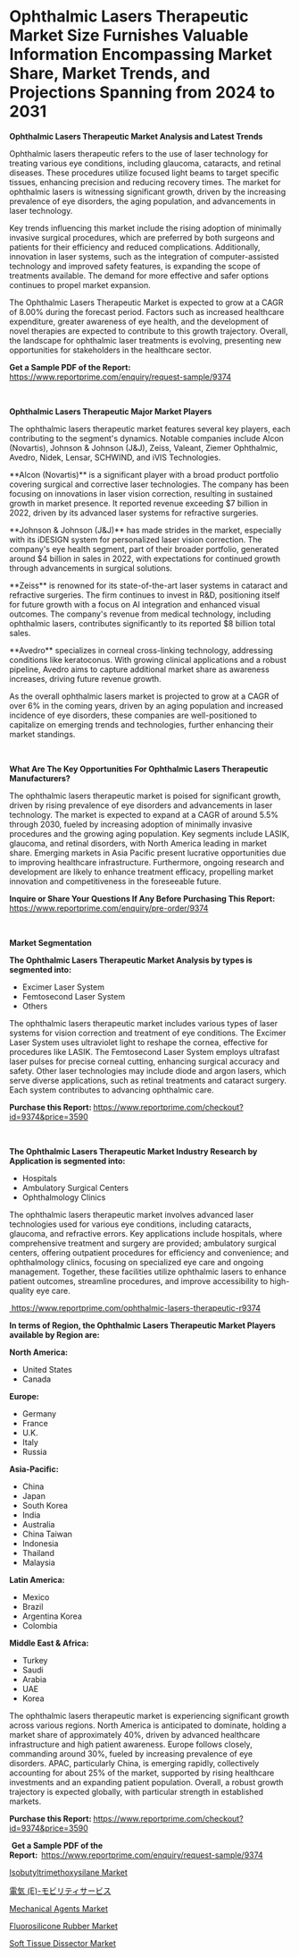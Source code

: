 <p><h1>Ophthalmic Lasers Therapeutic Market Size Furnishes Valuable Information Encompassing Market Share, Market Trends, and Projections Spanning from 2024 to 2031</h1></p><p><strong>Ophthalmic Lasers Therapeutic Market Analysis and Latest Trends</strong></p>
<p><p>Ophthalmic lasers therapeutic refers to the use of laser technology for treating various eye conditions, including glaucoma, cataracts, and retinal diseases. These procedures utilize focused light beams to target specific tissues, enhancing precision and reducing recovery times. The market for ophthalmic lasers is witnessing significant growth, driven by the increasing prevalence of eye disorders, the aging population, and advancements in laser technology.</p><p>Key trends influencing this market include the rising adoption of minimally invasive surgical procedures, which are preferred by both surgeons and patients for their efficiency and reduced complications. Additionally, innovation in laser systems, such as the integration of computer-assisted technology and improved safety features, is expanding the scope of treatments available. The demand for more effective and safer options continues to propel market expansion.</p><p>The Ophthalmic Lasers Therapeutic Market is expected to grow at a CAGR of 8.00% during the forecast period. Factors such as increased healthcare expenditure, greater awareness of eye health, and the development of novel therapies are expected to contribute to this growth trajectory. Overall, the landscape for ophthalmic laser treatments is evolving, presenting new opportunities for stakeholders in the healthcare sector.</p></p>
<p><strong>Get a Sample PDF of the Report:&nbsp;</strong> <a href="https://www.reportprime.com/enquiry/request-sample/9374">https://www.reportprime.com/enquiry/request-sample/9374</a></p>
<p>&nbsp;</p>
<p><strong>Ophthalmic Lasers Therapeutic Major Market Players</strong></p>
<p><p>The ophthalmic lasers therapeutic market features several key players, each contributing to the segment's dynamics. Notable companies include Alcon (Novartis), Johnson & Johnson (J&J), Zeiss, Valeant, Ziemer Ophthalmic, Avedro, Nidek, Lensar, SCHWIND, and iVIS Technologies.</p><p>**Alcon (Novartis)** is a significant player with a broad product portfolio covering surgical and corrective laser technologies. The company has been focusing on innovations in laser vision correction, resulting in sustained growth in market presence. It reported revenue exceeding $7 billion in 2022, driven by its advanced laser systems for refractive surgeries.</p><p>**Johnson & Johnson (J&J)** has made strides in the market, especially with its iDESIGN system for personalized laser vision correction. The company's eye health segment, part of their broader portfolio, generated around $4 billion in sales in 2022, with expectations for continued growth through advancements in surgical solutions.</p><p>**Zeiss** is renowned for its state-of-the-art laser systems in cataract and refractive surgeries. The firm continues to invest in R&D, positioning itself for future growth with a focus on AI integration and enhanced visual outcomes. The company's revenue from medical technology, including ophthalmic lasers, contributes significantly to its reported $8 billion total sales.</p><p>**Avedro** specializes in corneal cross-linking technology, addressing conditions like keratoconus. With growing clinical applications and a robust pipeline, Avedro aims to capture additional market share as awareness increases, driving future revenue growth.</p><p>As the overall ophthalmic lasers market is projected to grow at a CAGR of over 6% in the coming years, driven by an aging population and increased incidence of eye disorders, these companies are well-positioned to capitalize on emerging trends and technologies, further enhancing their market standings.</p></p>
<p>&nbsp;</p>
<p><strong>What Are The Key Opportunities For Ophthalmic Lasers Therapeutic Manufacturers?</strong></p>
<p><p>The ophthalmic lasers therapeutic market is poised for significant growth, driven by rising prevalence of eye disorders and advancements in laser technology. The market is expected to expand at a CAGR of around 5.5% through 2030, fueled by increasing adoption of minimally invasive procedures and the growing aging population. Key segments include LASIK, glaucoma, and retinal disorders, with North America leading in market share. Emerging markets in Asia Pacific present lucrative opportunities due to improving healthcare infrastructure. Furthermore, ongoing research and development are likely to enhance treatment efficacy, propelling market innovation and competitiveness in the foreseeable future.</p></p>
<p><strong>Inquire or Share Your Questions If Any Before Purchasing This Report:</strong> <a href="https://www.reportprime.com/enquiry/pre-order/9374">https://www.reportprime.com/enquiry/pre-order/9374</a></p>
<p>&nbsp;</p>
<p><strong>Market Segmentation</strong></p>
<p><strong>The Ophthalmic Lasers Therapeutic Market Analysis by types is segmented into:</strong></p>
<p><ul><li>Excimer Laser System</li><li>Femtosecond Laser System</li><li>Others</li></ul></p>
<p><p>The ophthalmic lasers therapeutic market includes various types of laser systems for vision correction and treatment of eye conditions. The Excimer Laser System uses ultraviolet light to reshape the cornea, effective for procedures like LASIK. The Femtosecond Laser System employs ultrafast laser pulses for precise corneal cutting, enhancing surgical accuracy and safety. Other laser technologies may include diode and argon lasers, which serve diverse applications, such as retinal treatments and cataract surgery. Each system contributes to advancing ophthalmic care.</p></p>
<p><strong>Purchase this Report:&nbsp;</strong><a href="https://www.reportprime.com/checkout?id=9374&price=3590">https://www.reportprime.com/checkout?id=9374&price=3590</a></p>
<p>&nbsp;</p>
<p><strong>The Ophthalmic Lasers Therapeutic Market Industry Research by Application is segmented into:</strong></p>
<p><ul><li>Hospitals</li><li>Ambulatory Surgical Centers</li><li>Ophthalmology Clinics</li></ul></p>
<p><p>The ophthalmic lasers therapeutic market involves advanced laser technologies used for various eye conditions, including cataracts, glaucoma, and refractive errors. Key applications include hospitals, where comprehensive treatment and surgery are provided; ambulatory surgical centers, offering outpatient procedures for efficiency and convenience; and ophthalmology clinics, focusing on specialized eye care and ongoing management. Together, these facilities utilize ophthalmic lasers to enhance patient outcomes, streamline procedures, and improve accessibility to high-quality eye care.</p></p>
<p><a href="https://www.reportprime.com/ophthalmic-lasers-therapeutic-r9374">&nbsp;https://www.reportprime.com/ophthalmic-lasers-therapeutic-r9374</a></p>
<p><strong>In terms of Region, the Ophthalmic Lasers Therapeutic Market Players available by Region are:</strong></p>
<p>
    <p> <strong> North America: </strong>
        <ul>
            <li>United States</li>
            <li>Canada</li>
        </ul>
        </p> 
    <p> <strong> Europe: </strong>
        <ul>
            <li>Germany</li>
            <li>France</li>
            <li>U.K.</li>
            <li>Italy</li>
            <li>Russia</li>
        </ul>
        </p> 
    <p> <strong> Asia-Pacific: </strong>
        <ul>
            <li>China</li>
            <li>Japan</li>
            <li>South Korea</li>
            <li>India</li>
            <li>Australia</li>
            <li>China Taiwan</li>
            <li>Indonesia</li>
            <li>Thailand</li>
            <li>Malaysia</li>
        </ul>
        </p> 
    <p> <strong> Latin America: </strong>
        <ul>
            <li>Mexico</li>
            <li>Brazil</li>
            <li>Argentina Korea</li>
            <li>Colombia</li>
        </ul>
        </p> 
    <p> <strong> Middle East & Africa: </strong>
        <ul>
            <li>Turkey</li>
            <li>Saudi</li>
            <li>Arabia</li>
            <li>UAE</li>
            <li>Korea</li>
        </ul>
    </p>
    </p>
<p><p>The ophthalmic lasers therapeutic market is experiencing significant growth across various regions. North America is anticipated to dominate, holding a market share of approximately 40%, driven by advanced healthcare infrastructure and high patient awareness. Europe follows closely, commanding around 30%, fueled by increasing prevalence of eye disorders. APAC, particularly China, is emerging rapidly, collectively accounting for about 25% of the market, supported by rising healthcare investments and an expanding patient population. Overall, a robust growth trajectory is expected globally, with particular strength in established markets.</p></p>
<p><strong>Purchase this Report: </strong><a href="https://www.reportprime.com/checkout?id=9374&price=3590">https://www.reportprime.com/checkout?id=9374&price=3590</a></p>
<p>&nbsp;<strong>Get a Sample PDF of the Report:&nbsp;&nbsp;</strong><a href="https://www.reportprime.com/enquiry/request-sample/9374">https://www.reportprime.com/enquiry/request-sample/9374</a></p>
<p><strong></strong></p>
<p><p><a href="https://issuu.com/reportprime-2/docs/isobutyltrimethoxysilane-market-siz_3e5865851a0528">Isobutyltrimethoxysilane Market</a></p><p><a href="https://medium.com/@maninajar/electric-e-mobility-service-market-%E3%81%AE%E3%82%B0%E3%83%AD%E3%83%BC%E3%83%90%E3%83%AB%E5%B8%82%E5%A0%B4%E6%A6%82%E8%A6%81%E3%81%AF-%E4%B8%96%E7%95%8C%E3%81%8A%E3%82%88%E3%81%B3%E4%B8%BB%E8%A6%81%E5%B8%82%E5%A0%B4%E3%81%AB%E3%81%8A%E3%81%91%E3%82%8B%E6%A5%AD%E7%95%8C%E3%81%AB%E5%BD%B1%E9%9F%BF%E3%82%92%E4%B8%8E%E3%81%88%E3%82%8B%E4%B8%BB%E8%A6%81%E3%81%AA%E3%83%88%E3%83%AC%E3%83%B3%E3%83%89%E3%81%AB%E3%81%A4%E3%81%84%E3%81%A6-%E7%8B%AC%E8%87%AA%E3%81%AE%E8%A6%96%E7%82%B9%E3%82%92%E6%8F%90%E4%BE%9B%E3%81%97%E3%81%BE%E3%81%99-329a8b8f1a32">電気 (E)-モビリティサービス</a></p><p><a href="https://github.com/GraceTurner587/Market-Research-Report-List-1/blob/main/mechanical-agents-market.md">Mechanical Agents Market</a></p><p><a href="https://issuu.com/reportprime-2/docs/fluorosilicone-rubber-market-size-2_7311d0b7b1babc">Fluorosilicone Rubber Market</a></p><p><a href="https://github.com/ParvinKhatun77/Market-Research-Report-List-1/blob/main/soft-tissue-dissector-market.md">Soft Tissue Dissector Market</a></p></p>